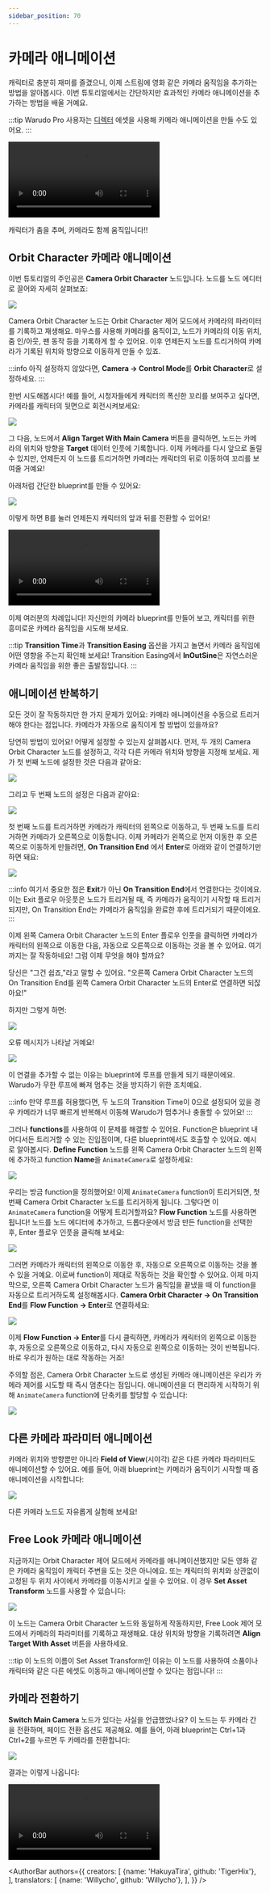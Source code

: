 ```yaml
---
sidebar_position: 70
---
```


# 카메라 애니메이션

캐릭터로 충분히 재미를 즐겼으니, 이제 스트림에 영화 같은 카메라 움직임을 추가하는 방법을 알아봅시다. 이번 튜토리얼에서는 간단하지만 효과적인 카메라 애니메이션을 추가하는 방법을 배울 거예요.

:::tip
Warudo Pro 사용자는 [디렉터](../../assets/director) 에셋을 사용해 카메라 애니메이션을 만들 수도 있어요.
:::

<div style={{width: '100%'}} className="video-box"><video controls loop src="/doc-img/camera-2.mp4" /></div>
<p class="img-desc">캐릭터가 춤을 추며, 카메라도 함께 움직입니다!!</p>

## Orbit Character 카메라 애니메이션

이번 튜토리얼의 주인공은 **Camera Orbit Character** 노드입니다. 노드를 노드 에디터로 끌어와 자세히 살펴보죠:

![](/doc-img/en-blueprint-camera-1.png)

Camera Orbit Character 노드는 Orbit Character 제어 모드에서 카메라의 파라미터를 기록하고 재생해요. 마우스를 사용해 카메라를 움직이고, 노드가 카메라의 이동 위치, 줌 인/아웃, 팬 동작 등을 기록하게 할 수 있어요. 이후 언제든지 노드를 트리거하여 카메라가 기록된 위치와 방향으로 이동하게 만들 수 있죠.

:::info
아직 설정하지 않았다면, **Camera → Control Mode**를 **Orbit Character**로 설정하세요.
:::

한번 시도해봅시다! 예를 들어, 시청자들에게 캐릭터의 폭신한 꼬리를 보여주고 싶다면, 카메라를 캐릭터의 뒷면으로 회전시켜보세요:

![](/doc-img/en-blueprint-camera-2.png)

그 다음, 노드에서 **Align Target With Main Camera** 버튼을 클릭하면, 노드는 카메라의 위치와 방향을 **Target** 데이터 인풋에 기록합니다. 이제 카메라를 다시 앞으로 돌릴 수 있지만, 언제든지 이 노드를 트리거하면 카메라는 캐릭터의 뒤로 이동하여 꼬리를 보여줄 거예요!

아래처럼 간단한 blueprint를 만들 수 있어요:

![](/doc-img/en-blueprint-camera-3.png)

이렇게 하면 B를 눌러 언제든지 캐릭터의 앞과 뒤를 전환할 수 있어요!

<div style={{width: '100%'}} className="video-box"><video controls loop src="/doc-img/camera.mp4" /></div>
<p class="img-desc"></p>

이제 여러분의 차례입니다! 자신만의 카메라 blueprint를 만들어 보고, 캐릭터를 위한 흥미로운 카메라 움직임을 시도해 보세요.

:::tip
**Transition Time**과 **Transition Easing** 옵션을 가지고 놀면서 카메라 움직임에 어떤 영향을 주는지 확인해 보세요! Transition Easing에서 **InOutSine**은 자연스러운 카메라 움직임을 위한 좋은 출발점입니다.
:::

## 애니메이션 반복하기

모든 것이 잘 작동하지만 한 가지 문제가 있어요: 카메라 애니메이션을 수동으로 트리거해야 한다는 점입니다. 카메라가 자동으로 움직이게 할 방법이 있을까요?

당연히 방법이 있어요! 어떻게 설정할 수 있는지 살펴봅시다. 먼저, 두 개의 Camera Orbit Character 노드를 설정하고, 각각 다른 카메라 위치와 방향을 지정해 보세요. 제가 첫 번째 노드에 설정한 것은 다음과 같아요:

![](/doc-img/en-blueprint-camera-4.png)

그리고 두 번째 노드의 설정은 다음과 같아요:

![](/doc-img/en-blueprint-camera-5.png)

첫 번째 노드를 트리거하면 카메라가 캐릭터의 왼쪽으로 이동하고, 두 번째 노드를 트리거하면 카메라가 오른쪽으로 이동합니다. 이제 카메라가 왼쪽으로 먼저 이동한 후 오른쪽으로 이동하게 만들려면, **On Transition End** 에서 **Enter**로 아래와 같이 연결하기만 하면 돼요:

![](/doc-img/en-blueprint-camera-13.png)

:::info
여기서 중요한 점은 **Exit**가 아닌 **On Transition End**에서 연결한다는 것이에요. 이는 Exit 플로우 아웃풋은 노드가 트리거될 때, 즉 카메라가 움직이기 시작할 때 트리거되지만, On Transition End는 카메라가 움직임을 완료한 후에 트리거되기 때문이에요.
:::

이제 왼쪽 Camera Orbit Character 노드의 Enter 플로우 인풋을 클릭하면 카메라가 캐릭터의 왼쪽으로 이동한 다음, 자동으로 오른쪽으로 이동하는 것을 볼 수 있어요. 여기까지는 잘 작동하네요! 그럼 이제 무엇을 해야 할까요?

당신은 "그건 쉽죠,"라고 말할 수 있어요. "오른쪽 Camera Orbit Character 노드의 On Transition End를 왼쪽 Camera Orbit Character 노드의 Enter로 연결하면 되잖아요!"

하지만 그렇게 하면:

![](/doc-img/en-blueprint-camera-6.png)

오류 메시지가 나타날 거예요!

![](/doc-img/en-blueprint-camera-7.png)

이 연결을 추가할 수 없는 이유는 blueprint에 루프를 만들게 되기 때문이에요. Warudo가 무한 루프에 빠져 멈추는 것을 방지하기 위한 조치예요.

:::info
만약 루프를 허용했다면, 두 노드의 Transition Time이 0으로 설정되어 있을 경우 카메라가 너무 빠르게 반복해서 이동해 Warudo가 멈추거나 충돌할 수 있어요!
:::

그러나 **functions**를 사용하여 이 문제를 해결할 수 있어요. Function은 blueprint 내 어디서든 트리거할 수 있는 진입점이며, 다른 blueprint에서도 호출할 수 있어요. 예시로 알아봅시다. **Define Function** 노드를 왼쪽 Camera Orbit Character 노드의 왼쪽에 추가하고 function **Name**을 `AnimateCamera`로 설정하세요:

![](/doc-img/en-blueprint-camera-8.png)

우리는 방금 function을 정의했어요! 이제 `AnimateCamera` function이 트리거되면, 첫 번째 Camera Orbit Character 노드를 트리거하게 됩니다. 그렇다면 이 `AnimateCamera` function을 어떻게 트리거할까요? **Flow Function** 노드를 사용하면 됩니다! 노드를 노드 에디터에 추가하고, 드롭다운에서 방금 만든 function을 선택한 후, Enter 플로우 인풋을 클릭해 보세요:

![](/doc-img/en-blueprint-camera-9.png)

그러면 카메라가 캐릭터의 왼쪽으로 이동한 후, 자동으로 오른쪽으로 이동하는 것을 볼 수 있을 거예요. 이로써 function이 제대로 작동하는 것을 확인할 수 있어요. 이제 마지막으로, 오른쪽 Camera Orbit Character 노드가 움직임을 끝냈을 때 이 function을 자동으로 트리거하도록 설정해봅시다. **Camera Orbit Character → On Transition End**를 **Flow Function → Enter**로 연결하세요:

![](/doc-img/en-blueprint-camera-10.png)

이제 **Flow Function → Enter**를 다시 클릭하면, 카메라가 캐릭터의 왼쪽으로 이동한 후, 자동으로 오른쪽으로 이동하고, 다시 자동으로 왼쪽으로 이동하는 것이 반복됩니다. 바로 우리가 원하는 대로 작동하는 거죠!

주의할 점은, Camera Orbit Character 노드로 생성된 카메라 애니메이션은 우리가 카메라 제어를 시도할 때 즉시 멈춘다는 점입니다. 애니메이션을 더 편리하게 시작하기 위해 `AnimateCamera` function에 단축키를 할당할 수 있습니다:

![](/doc-img/en-blueprint-camera-11.png)

## 다른 카메라 파라미터 애니메이션

카메라 위치와 방향뿐만 아니라 **Field of View**(시야각) 같은 다른 카메라 파라미터도 애니메이션할 수 있어요. 예를 들어, 아래 blueprint는 카메라가 움직이기 시작할 때 줌 애니메이션을 시작합니다:

![](/doc-img/en-blueprint-camera-12.png)

다른 카메라 노드도 자유롭게 실험해 보세요!

## Free Look 카메라 애니메이션

지금까지는 Orbit Character 제어 모드에서 카메라를 애니메이션했지만 모든 영화 같은 카메라 움직임이 캐릭터 주변을 도는 것은 아니에요. 또는 캐릭터의 위치와 상관없이 고정된 두 위치 사이에서 카메라를 이동시키고 싶을 수 있어요. 이 경우 **Set Asset Transform** 노드를 사용할 수 있습니다:

![](/doc-img/en-blueprint-camera-15.png)

이 노드는 Camera Orbit Character 노드와 동일하게 작동하지만, Free Look 제어 모드에서 카메라의 파라미터를 기록하고 재생해요. 대상 위치와 방향을 기록하려면 **Align Target With Asset** 버튼을 사용하세요.

:::tip
이 노드의 이름이 Set Asset Transform인 이유는 이 노드를 사용하여 소품이나 캐릭터와 같은 다른 에셋도 이동하고 애니메이션할 수 있다는 점입니다!
:::

## 카메라 전환하기

**Switch Main Camera** 노드가 있다는 사실을 언급했었나요? 이 노드는 두 카메라 간을 전환하며, 페이드 전환 옵션도 제공해요. 예를 들어, 아래 blueprint는 Ctrl+1과 Ctrl+2를 누르면 두 카메라를 전환합니다:

![](/doc-img/en-blueprint-camera-14.png)

결과는 이렇게 나옵니다:

<div style={{width: '100%'}} className="video-box"><video controls loop src="/doc-img/camera-3.mp4" /></div>

<AuthorBar authors={{
  creators: [
    {name: 'HakuyaTira', github: 'TigerHix'},
  ],
  translators: [
    {name: 'Willycho', github: 'Willycho'},
  ],
}} />
